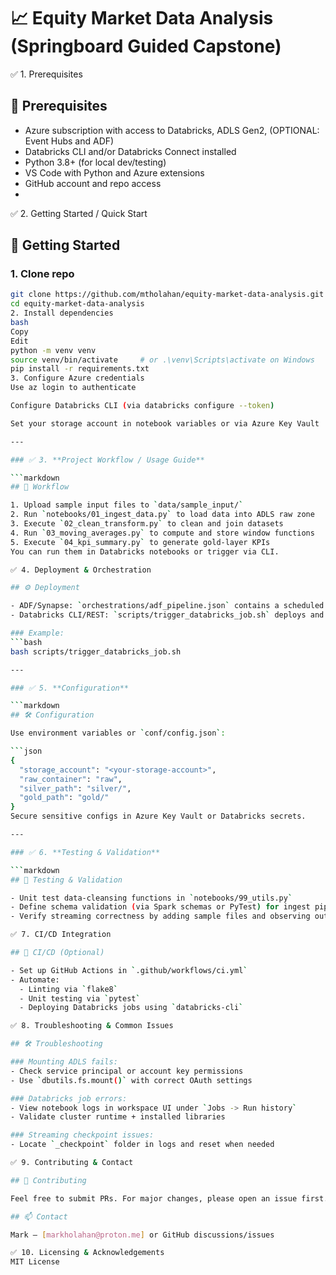 # 📈 Equity Market Data Analysis (Springboard Guided Capstone)

✅ 1. Prerequisites

## 🧩 Prerequisites

- Azure subscription with access to Databricks, ADLS Gen2, (OPTIONAL: Event Hubs and ADF)
- Databricks CLI and/or Databricks Connect installed
- Python 3.8+ (for local dev/testing)
- VS Code with Python and Azure extensions
- GitHub account and repo access
- 
✅ 2. Getting Started / Quick Start

## 🚀 Getting Started

### 1. Clone repo
```bash
git clone https://github.com/mtholahan/equity-market-data-analysis.git
cd equity-market-data-analysis
2. Install dependencies
bash
Copy
Edit
python -m venv venv
source venv/bin/activate     # or .\venv\Scripts\activate on Windows
pip install -r requirements.txt
3. Configure Azure credentials
Use az login to authenticate

Configure Databricks CLI (via databricks configure --token)

Set your storage account in notebook variables or via Azure Key Vault

---

### ✅ 3. **Project Workflow / Usage Guide**

```markdown
## 🧪 Workflow

1. Upload sample input files to `data/sample_input/`
2. Run `notebooks/01_ingest_data.py` to load data into ADLS raw zone
3. Execute `02_clean_transform.py` to clean and join datasets
4. Run `03_moving_averages.py` to compute and store window functions
5. Execute `04_kpi_summary.py` to generate gold-layer KPIs
You can run them in Databricks notebooks or trigger via CLI.

✅ 4. Deployment & Orchestration

## ⚙️ Deployment

- ADF/Synapse: `orchestrations/adf_pipeline.json` contains a scheduled pipeline with Databricks notebook activities
- Databricks CLI/REST: `scripts/trigger_databricks_job.sh` deploys and runs jobs

### Example:
```bash
bash scripts/trigger_databricks_job.sh

---

### ✅ 5. **Configuration**

```markdown
## 🛠 Configuration

Use environment variables or `conf/config.json`:

```json
{
  "storage_account": "<your-storage-account>",
  "raw_container": "raw",
  "silver_path": "silver/",
  "gold_path": "gold/"
}
Secure sensitive configs in Azure Key Vault or Databricks secrets.

---

### ✅ 6. **Testing & Validation**

```markdown
## 🔎 Testing & Validation

- Unit test data-cleansing functions in `notebooks/99_utils.py`
- Define schema validation (via Spark schemas or PyTest) for ingest pipelines
- Verify streaming correctness by adding sample files and observing outputs in `/outputs/logs`

✅ 7. CI/CD Integration

## 🤖 CI/CD (Optional)

- Set up GitHub Actions in `.github/workflows/ci.yml`
- Automate:
  - Linting via `flake8`
  - Unit testing via `pytest`
  - Deploying Databricks jobs using `databricks-cli`

✅ 8. Troubleshooting & Common Issues

## 🛠 Troubleshooting

### Mounting ADLS fails:
- Check service principal or account key permissions
- Use `dbutils.fs.mount()` with correct OAuth settings

### Databricks job errors:
- View notebook logs in workspace UI under `Jobs -> Run history`
- Validate cluster runtime + installed libraries

### Streaming checkpoint issues:
- Locate `_checkpoint` folder in logs and reset when needed

✅ 9. Contributing & Contact

## 🤝 Contributing

Feel free to submit PRs. For major changes, please open an issue first.

## 📫 Contact

Mark – [markholahan@proton.me] or GitHub discussions/issues

✅ 10. Licensing & Acknowledgements
MIT License
